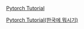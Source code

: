 [Pytorch Tutorial](https://pytorch-lightning.readthedocs.io/en/latest/)


[Pytorch Tutorial(한국에 뭐시기)](https://tutorials.pytorch.kr/)
